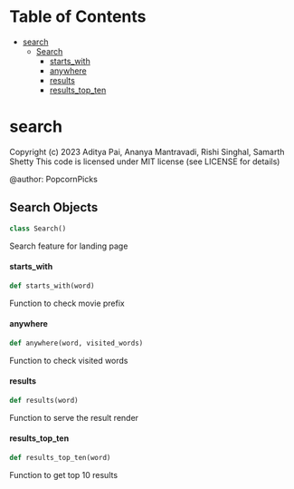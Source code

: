 # Table of Contents

* [search](#search)
  * [Search](#search.Search)
    * [starts\_with](#search.Search.starts_with)
    * [anywhere](#search.Search.anywhere)
    * [results](#search.Search.results)
    * [results\_top\_ten](#search.Search.results_top_ten)

<a id="search"></a>

# search

Copyright (c) 2023 Aditya Pai, Ananya Mantravadi, Rishi Singhal, Samarth Shetty
This code is licensed under MIT license (see LICENSE for details)

@author: PopcornPicks

<a id="search.Search"></a>

## Search Objects

```python
class Search()
```

Search feature for landing page

<a id="search.Search.starts_with"></a>

#### starts\_with

```python
def starts_with(word)
```

Function to check movie prefix

<a id="search.Search.anywhere"></a>

#### anywhere

```python
def anywhere(word, visited_words)
```

Function to check visited words

<a id="search.Search.results"></a>

#### results

```python
def results(word)
```

Function to serve the result render

<a id="search.Search.results_top_ten"></a>

#### results\_top\_ten

```python
def results_top_ten(word)
```

Function to get top 10 results

